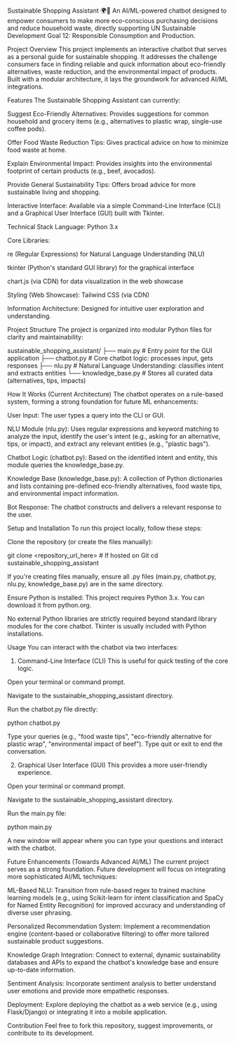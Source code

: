 Sustainable Shopping Assistant 🌍🌱
An AI/ML-powered chatbot designed to empower consumers to make more eco-conscious purchasing decisions and reduce household waste, directly supporting UN Sustainable Development Goal 12: Responsible Consumption and Production.

Project Overview
This project implements an interactive chatbot that serves as a personal guide for sustainable shopping. It addresses the challenge consumers face in finding reliable and quick information about eco-friendly alternatives, waste reduction, and the environmental impact of products. Built with a modular architecture, it lays the groundwork for advanced AI/ML integrations.

Features
The Sustainable Shopping Assistant can currently:

Suggest Eco-Friendly Alternatives: Provides suggestions for common household and grocery items (e.g., alternatives to plastic wrap, single-use coffee pods).

Offer Food Waste Reduction Tips: Gives practical advice on how to minimize food waste at home.

Explain Environmental Impact: Provides insights into the environmental footprint of certain products (e.g., beef, avocados).

Provide General Sustainability Tips: Offers broad advice for more sustainable living and shopping.

Interactive Interface: Available via a simple Command-Line Interface (CLI) and a Graphical User Interface (GUI) built with Tkinter.

Technical Stack
Language: Python 3.x

Core Libraries:

re (Regular Expressions) for Natural Language Understanding (NLU)

tkinter (Python's standard GUI library) for the graphical interface

chart.js (via CDN) for data visualization in the web showcase

Styling (Web Showcase): Tailwind CSS (via CDN)

Information Architecture: Designed for intuitive user exploration and understanding.

Project Structure
The project is organized into modular Python files for clarity and maintainability:

sustainable_shopping_assistant/
├── main.py             # Entry point for the GUI application
├── chatbot.py          # Core chatbot logic: processes input, gets responses
├── nlu.py              # Natural Language Understanding: classifies intent and extracts entities
└── knowledge_base.py   # Stores all curated data (alternatives, tips, impacts)

How It Works (Current Architecture)
The chatbot operates on a rule-based system, forming a strong foundation for future ML enhancements:

User Input: The user types a query into the CLI or GUI.

NLU Module (nlu.py): Uses regular expressions and keyword matching to analyze the input, identify the user's intent (e.g., asking for an alternative, tips, or impact), and extract any relevant entities (e.g., "plastic bags").

Chatbot Logic (chatbot.py): Based on the identified intent and entity, this module queries the knowledge_base.py.

Knowledge Base (knowledge_base.py): A collection of Python dictionaries and lists containing pre-defined eco-friendly alternatives, food waste tips, and environmental impact information.

Bot Response: The chatbot constructs and delivers a relevant response to the user.

Setup and Installation
To run this project locally, follow these steps:

Clone the repository (or create the files manually):

git clone <repository_url_here> # If hosted on Git
cd sustainable_shopping_assistant

If you're creating files manually, ensure all .py files (main.py, chatbot.py, nlu.py, knowledge_base.py) are in the same directory.

Ensure Python is installed: This project requires Python 3.x. You can download it from python.org.

No external Python libraries are strictly required beyond standard library modules for the core chatbot. Tkinter is usually included with Python installations.

Usage
You can interact with the chatbot via two interfaces:

1. Command-Line Interface (CLI)
This is useful for quick testing of the core logic.

Open your terminal or command prompt.

Navigate to the sustainable_shopping_assistant directory.

Run the chatbot.py file directly:

python chatbot.py

Type your queries (e.g., "food waste tips", "eco-friendly alternative for plastic wrap", "environmental impact of beef"). Type quit or exit to end the conversation.

2. Graphical User Interface (GUI)
This provides a more user-friendly experience.

Open your terminal or command prompt.

Navigate to the sustainable_shopping_assistant directory.

Run the main.py file:

python main.py

A new window will appear where you can type your questions and interact with the chatbot.

Future Enhancements (Towards Advanced AI/ML)
The current project serves as a strong foundation. Future development will focus on integrating more sophisticated AI/ML techniques:

ML-Based NLU: Transition from rule-based regex to trained machine learning models (e.g., using Scikit-learn for intent classification and SpaCy for Named Entity Recognition) for improved accuracy and understanding of diverse user phrasing.

Personalized Recommendation System: Implement a recommendation engine (content-based or collaborative filtering) to offer more tailored sustainable product suggestions.

Knowledge Graph Integration: Connect to external, dynamic sustainability databases and APIs to expand the chatbot's knowledge base and ensure up-to-date information.

Sentiment Analysis: Incorporate sentiment analysis to better understand user emotions and provide more empathetic responses.

Deployment: Explore deploying the chatbot as a web service (e.g., using Flask/Django) or integrating it into a mobile application.

Contribution
Feel free to fork this repository, suggest improvements, or contribute to its development.